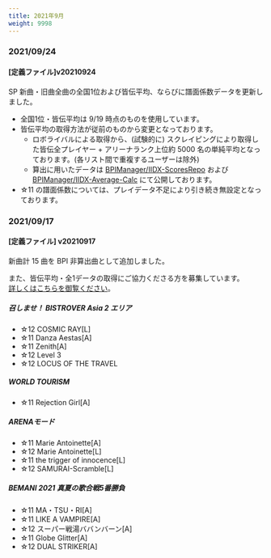 ```yaml
---
title: 2021年9月
weight: 9998
---
```


### 2021/09/24

#### [定義ファイル]v20210924

SP 新曲・旧曲全曲の全国1位および皆伝平均、ならびに譜面係数データを更新しました。

- 全国1位・皆伝平均は 9/19 時点のものを使用しています。
- 皆伝平均の取得方法が従前のものから変更となっております。
  - ロボライバルによる取得から、(試験的に) スクレイピングにより取得した皆伝全プレイヤー + アリーナランク上位約 5000 名の単純平均となっております。(各リスト間で重複するユーザーは除外)
  - 算出に用いたデータは [BPIManager/IIDX-ScoresRepo](https://github.com/BPIManager/IIDX-ScoresRepo) および [BPIManager/IIDX-Average-Calc](https://github.com/BPIManager/IIDX-Average-Calc) にて公開しております。
- ☆11 の譜面係数については、プレイデータ不足により引き続き無設定となっております。

### 2021/09/17

#### [定義ファイル] v20210917

新曲計 15 曲を BPI 非算出曲として追加しました。  

また、皆伝平均・全1データの取得にご協力くださる方を募集しています。  
[詳しくはこちらを御覧ください](/other/voluntary/)。

##### 召しませ！ BISTROVER Asia 2 エリア

- ☆12 COSMIC RAY[L]
- ☆11 Danza Aestas[A]
- ☆11 Zenith[A]
- ☆12 Level 3
- ☆12 LOCUS OF THE TRAVEL

##### WORLD TOURISM

- ☆11 Rejection Girl[A]

##### ARENAモード

- ☆11 Marie Antoinette[A]
- ☆12 Marie Antoinette[L]
- ☆11 the trigger of innocence[L]
- ☆12 SAMURAI-Scramble[L]

##### BEMANI 2021 真夏の歌合戦5番勝負

- ☆11 MA・TSU・RI[A]
- ☆11 LIKE A VAMPIRE[A]
- ☆12 スーパー戦湯ババンバーン[A]
- ☆11 Globe Glitter[A]
- ☆12 DUAL STRIKER[A]
